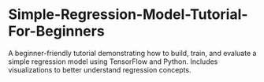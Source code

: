 # Simple-Regression-Model-Tutorial-For-Beginners
A beginner-friendly tutorial demonstrating how to build, train, and evaluate a simple regression model using TensorFlow and Python. Includes visualizations to better understand regression concepts.
